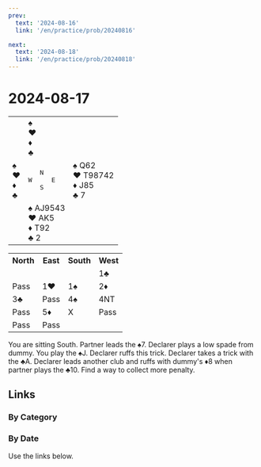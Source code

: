 ```yaml
---
prev:
  text: '2024-08-16'
  link: '/en/practice/prob/20240816'

next:
  text: '2024-08-18'
  link: '/en/practice/prob/20240818'
---
```


# 2024-08-17

<table class="deal">
	<tr>
		<td></td>
		<td>♠ <br>♥ <br>♦ <br>♣ </td>
		<td></td>
	</tr>
	<tr>
		<td>♠ <br>♥ <br>♦ <br>♣ </td>
		<td><pre>   N<br>W     E<br>   S</pre></td>
		<td>♠ Q62<br>♥ T98742<br>♦ J85<br>♣ 7</td>
	</tr>
	<tr>
		<td></td>
		<td>♠ AJ9543<br>♥ AK5<br>♦ T92<br>♣ 2</td>
		<td></td>
	</tr>
</table>

<table class="auction">
	<tr>
		<th>North</th>
		<th>East</th>
		<th>South</th>
		<th>West</th>
	</tr>
	<tr>
		<td></td>
		<td></td>
		<td></td>
		<td>1♣</td>
	</tr>
	<tr>
		<td>Pass</td>
		<td>1♥</td>
		<td>1♠</td>
		<td>2♦</td>
	</tr>
	<tr>
		<td>3♣</td>
		<td>Pass</td>
		<td>4♠</td>
		<td>4NT</td>
	</tr>
	<tr>
		<td>Pass</td>
		<td>5♦</td>
		<td>X</td>
		<td>Pass</td>
	</tr>
	<tr>
		<td>Pass</td>
		<td>Pass</td>
		<td></td>
		<td></td>
	</tr>
</table>

You are sitting South. Partner leads the ♠7. Declarer plays a low spade from dummy. You play the ♠J. Declarer ruffs this trick. Declarer takes a trick with the ♣A. Declarer leads another club and ruffs with dummy's ♦8 when partner plays the ♣10. Find a way to collect more penalty.

## Links

[<Badge type="tip" text="Check Solution"/>](/en/learning/prob/20240817)

### By Category

[<Badge type="tip" text="<--"/>](/en/practice/prob/20240813)
[<Badge type="tip" text="Calendar"/>](/en/practice/calendar/202408)
[<Badge type="tip" text="-->"/>](/en/practice/prob/20240820)

### By Date

Use the links below.